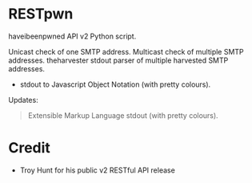 # RESTpwn
haveibeenpwned API v2 Python script.

Unicast check of one SMTP address.
Multicast check of multiple SMTP addresses.
theharvester stdout parser of multiple harvested SMTP addresses.

 * stdout to Javascript Object Notation (with pretty colours).

Updates:

> Extensible Markup Language stdout (with pretty colours).

# Credit
  * Troy Hunt for his public v2 RESTful API release
